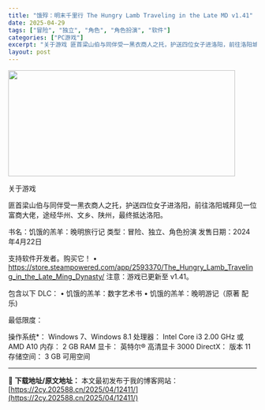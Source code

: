 ```yaml
---
title: "饿殍：明末千里行 The Hungry Lamb Traveling in the Late MD v1.41"
date: 2025-04-29
tags: ["冒险", "独立", "角色", "角色扮演", "软件"]
categories: ["PC游戏"]
excerpt: "关于游戏 匪首梁山伯与同伴受一黑衣商人之托，护送四位女子进洛阳，前往洛阳城拜见一位富商大佬，途经华州、文乡、陕州，最终抵达洛阳。 书名：饥饿的羔羊：晚明旅行记 类型：冒险、独立、角色扮演 发售日期：2024年4月22日 支持软件开发者。购买它！ • https://store.steampowere&hellip;"
layout: post
---
```


<img class="aligncenter size-full wp-image-12396" src="https://2cy.202588.cn/wp-content/uploads/2025/04/2025042901445940.webp" alt="" width="460" height="215" />

关于游戏

匪首梁山伯与同伴受一黑衣商人之托，护送四位女子进洛阳，前往洛阳城拜见一位富商大佬，途经华州、文乡、陕州，最终抵达洛阳。

书名：饥饿的羔羊：晚明旅行记
类型：冒险、独立、角色扮演
发售日期：2024年4月22日

支持软件开发者。购买它！
• https://store.steampowered.com/app/2593370/The_Hungry_Lamb_Traveling_in_the_Late_Ming_Dynasty/
注意：游戏已更新至 v1.41。

包含以下 DLC：
• 饥饿的羔羊：数字艺术书
• 饥饿的羔羊：晚明游记（原著
配乐)

最低限度：

操作系统*： Windows 7、Windows 8.1
处理器： Intel Core i3 2.00 GHz 或 AMD A10
内存： 2 GB RAM
显卡： 英特尔® 高清显卡 3000
DirectX： 版本 11
存储空间： 3 GB 可用空间

---
📖 **下载地址/原文地址：** 本文最初发布于我的博客网站：[https://2cy.202588.cn/2025/04/12411/](https://2cy.202588.cn/2025/04/12411/)
